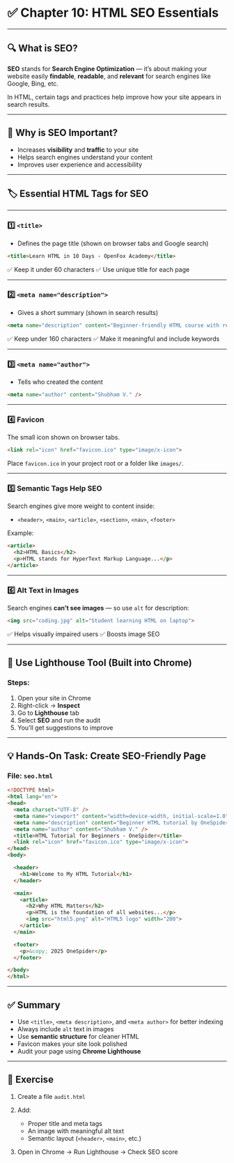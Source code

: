 # ✅ Chapter 10: HTML SEO Essentials

---

## 🔍 What is SEO?

**SEO** stands for **Search Engine Optimization** — it’s about making your website easily **findable**, **readable**, and **relevant** for search engines like Google, Bing, etc.

In HTML, certain tags and practices help improve how your site appears in search results.

---

## 🎯 Why is SEO Important?

* Increases **visibility** and **traffic** to your site
* Helps search engines understand your content
* Improves user experience and accessibility

---

## 🏷️ Essential HTML Tags for SEO

---

### 1️⃣ `<title>`

* Defines the page title (shown on browser tabs and Google search)

```html
<title>Learn HTML in 10 Days - OpenFox Academy</title>
```

✅ Keep it under 60 characters
✅ Use unique title for each page

---

### 2️⃣ `<meta name="description">`

* Gives a short summary (shown in search results)

```html
<meta name="description" content="Beginner-friendly HTML course with real examples and projects. Learn to build web pages step-by-step.">
```

✅ Keep under 160 characters
✅ Make it meaningful and include keywords

---

### 3️⃣ `<meta name="author">`

* Tells who created the content

```html
<meta name="author" content="Shubham V." />
```

---

### 4️⃣ Favicon

The small icon shown on browser tabs.

```html
<link rel="icon" href="favicon.ico" type="image/x-icon">
```

Place `favicon.ico` in your project root or a folder like `images/`.

---

### 5️⃣ Semantic Tags Help SEO

Search engines give more weight to content inside:

* `<header>`, `<main>`, `<article>`, `<section>`, `<nav>`, `<footer>`

Example:

```html
<article>
  <h2>HTML Basics</h2>
  <p>HTML stands for HyperText Markup Language...</p>
</article>
```

---

### 6️⃣ Alt Text in Images

Search engines **can’t see images** — so use `alt` for description:

```html
<img src="coding.jpg" alt="Student learning HTML on laptop">
```

✅ Helps visually impaired users
✅ Boosts image SEO

---

## 🚦 Use Lighthouse Tool (Built into Chrome)

### Steps:

1. Open your site in Chrome
2. Right-click → **Inspect**
3. Go to **Lighthouse** tab
4. Select **SEO** and run the audit
5. You’ll get suggestions to improve

---

## 💡 Hands-On Task: Create SEO-Friendly Page

### File: `seo.html`

```html
<!DOCTYPE html>
<html lang="en">
<head>
  <meta charset="UTF-8" />
  <meta name="viewport" content="width=device-width, initial-scale=1.0" />
  <meta name="description" content="Beginner HTML tutorial by OneSpider - Learn to code websites" />
  <meta name="author" content="Shubham V." />
  <title>HTML Tutorial for Beginners - OneSpider</title>
  <link rel="icon" href="favicon.ico" type="image/x-icon">
</head>
<body>

  <header>
    <h1>Welcome to My HTML Tutorial</h1>
  </header>

  <main>
    <article>
      <h2>Why HTML Matters</h2>
      <p>HTML is the foundation of all websites...</p>
      <img src="html5.png" alt="HTML5 logo" width="200">
    </article>
  </main>

  <footer>
    <p>&copy; 2025 OneSpider</p>
  </footer>

</body>
</html>
```

---

## ✅ Summary

* Use `<title>`, `<meta description>`, and `<meta author>` for better indexing
* Always include `alt` text in images
* Use **semantic structure** for cleaner HTML
* Favicon makes your site look polished
* Audit your page using **Chrome Lighthouse**

---

## 🧪 Exercise

1. Create a file `audit.html`
2. Add:

   * Proper title and meta tags
   * An image with meaningful alt text
   * Semantic layout (`<header>`, `<main>`, etc.)
3. Open in Chrome → Run Lighthouse → Check SEO score
